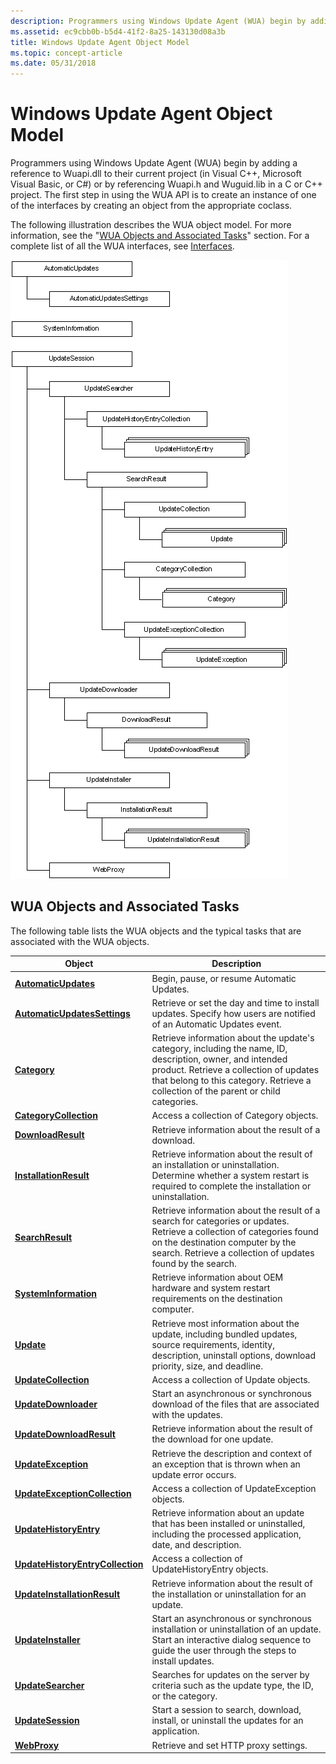 ```yaml
---
description: Programmers using Windows Update Agent (WUA) begin by adding a reference to Wuapi.dll to their current project (in Visual C++, Microsoft Visual Basic, or C\#) or by referencing Wuapi.h and Wuguid.lib in a C or C++ project.
ms.assetid: ec9cbb0b-b5d4-41f2-8a25-143130d08a3b
title: Windows Update Agent Object Model
ms.topic: concept-article
ms.date: 05/31/2018
---
```


# Windows Update Agent Object Model

Programmers using Windows Update Agent (WUA) begin by adding a reference to Wuapi.dll to their current project (in Visual C++, Microsoft Visual Basic, or C\#) or by referencing Wuapi.h and Wuguid.lib in a C or C++ project. The first step in using the WUA API is to create an instance of one of the interfaces by creating an object from the appropriate coclass.

The following illustration describes the WUA object model. For more information, see the "[WUA Objects and Associated Tasks](#wua-objects-and-associated-tasks)" section. For a complete list of all the WUA interfaces, see [Interfaces](interfaces.md).

![windows update agent object model](images/wua-object-model.png)

## WUA Objects and Associated Tasks

The following table lists the WUA objects and the typical tasks that are associated with the WUA objects.



| Object                                                                | Description                                                                                                                                                                                                                                 |
|-----------------------------------------------------------------------|---------------------------------------------------------------------------------------------------------------------------------------------------------------------------------------------------------------------------------------------|
| [**AutomaticUpdates**](/windows/desktop/api/Wuapi/nn-wuapi-iautomaticupdates)                         | Begin, pause, or resume Automatic Updates.                                                                                                                                                                                                  |
| [**AutomaticUpdatesSettings**](/windows/desktop/api/Wuapi/nn-wuapi-iautomaticupdatessettings)         | Retrieve or set the day and time to install updates. Specify how users are notified of an Automatic Updates event.                                                                                                                          |
| [**Category**](/windows/desktop/api/Wuapi/nn-wuapi-icategory)                                         | Retrieve information about the update's category, including the name, ID, description, owner, and intended product. Retrieve a collection of updates that belong to this category. Retrieve a collection of the parent or child categories. |
| [**CategoryCollection**](/windows/desktop/api/Wuapi/nn-wuapi-icategorycollection)                     | Access a collection of Category objects.                                                                                                                                                                                                    |
| [**DownloadResult**](/windows/desktop/api/Wuapi/nn-wuapi-idownloadresult)                             | Retrieve information about the result of a download.                                                                                                                                                                                        |
| [**InstallationResult**](/windows/desktop/api/Wuapi/nn-wuapi-iinstallationresult)                     | Retrieve information about the result of an installation or uninstallation. Determine whether a system restart is required to complete the installation or uninstallation.                                                                  |
| [**SearchResult**](/windows/desktop/api/Wuapi/nn-wuapi-isearchresult)                                 | Retrieve information about the result of a search for categories or updates. Retrieve a collection of categories found on the destination computer by the search. Retrieve a collection of updates found by the search.                     |
| [**SystemInformation**](/windows/desktop/api/Wuapi/nn-wuapi-isysteminformation)                       | Retrieve information about OEM hardware and system restart requirements on the destination computer.                                                                                                                                        |
| [**Update**](/windows/desktop/api/Wuapi/nn-wuapi-iupdate)                                             | Retrieve most information about the update, including bundled updates, source requirements, identity, description, uninstall options, download priority, size, and deadline.                                                                |
| [**UpdateCollection**](/windows/desktop/api/Wuapi/nn-wuapi-iupdatecollection)                         | Access a collection of Update objects.                                                                                                                                                                                                      |
| [**UpdateDownloader**](/windows/desktop/api/Wuapi/nn-wuapi-iupdatedownloader)                         | Start an asynchronous or synchronous download of the files that are associated with the updates.                                                                                                                                            |
| [**UpdateDownloadResult**](/windows/desktop/api/Wuapi/nn-wuapi-iupdatedownloadresult)                 | Retrieve information about the result of the download for one update.                                                                                                                                                                       |
| [**UpdateException**](/windows/desktop/api/Wuapi/nn-wuapi-iupdateexception)                           | Retrieve the description and context of an exception that is thrown when an update error occurs.                                                                                                                                            |
| [**UpdateExceptionCollection**](/windows/desktop/api/Wuapi/nn-wuapi-iupdateexceptioncollection)       | Access a collection of UpdateException objects.                                                                                                                                                                                             |
| [**UpdateHistoryEntry**](/windows/desktop/api/Wuapi/nn-wuapi-iupdatehistoryentry)                     | Retrieve information about an update that has been installed or uninstalled, including the processed application, date, and description.                                                                                                    |
| [**UpdateHistoryEntryCollection**](/windows/desktop/api/Wuapi/nn-wuapi-iupdatehistoryentrycollection) | Access a collection of UpdateHistoryEntry objects.                                                                                                                                                                                          |
| [**UpdateInstallationResult**](/windows/desktop/api/Wuapi/nn-wuapi-iupdateinstallationresult)         | Retrieve information about the result of the installation or uninstallation for an update.                                                                                                                                                  |
| [**UpdateInstaller**](/windows/desktop/api/Wuapi/nn-wuapi-iupdateinstaller)                           | Start an asynchronous or synchronous installation or uninstallation of an update. Start an interactive dialog sequence to guide the user through the steps to install updates.                                                              |
| [**UpdateSearcher**](/windows/desktop/api/Wuapi/nn-wuapi-iupdatesearcher)                             | Searches for updates on the server by criteria such as the update type, the ID, or the category.                                                                                                                                            |
| [**UpdateSession**](/windows/desktop/api/Wuapi/nn-wuapi-iupdatesession)                               | Start a session to search, download, install, or uninstall the updates for an application.                                                                                                                                                  |
| [**WebProxy**](/windows/desktop/api/Wuapi/nn-wuapi-iwebproxy)                                         | Retrieve and set HTTP proxy settings.                                                                                                                                                                                                       |



 

 

 



